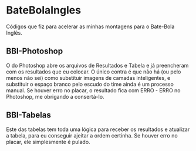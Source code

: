 # BateBolaIngles
Códigos que fiz para acelerar as minhas montagens para o Bate-Bola Inglês.

## BBI-Photoshop

O do Photoshop abre os arquivos de Resultados e Tabela e já preencheram com os resultados que eu colocar. O único contra é que não há (ou pelo menos não sei) como substituir imagens de camadas inteligentes, e substituir o espaço branco pelo escudo do time ainda é um processo manual. Se houver erro no placar, o resultado fica com ERRO - ERRO no Photoshop, me obrigando a consertá-lo.

## BBI-Tabelas

Este das tabelas tem toda uma lógica para receber os resultados e atualizar a tabela, para eu conseguir ajeitar a ordem certinha. Se houver erro no placar, ele simplesmente é pulado.
